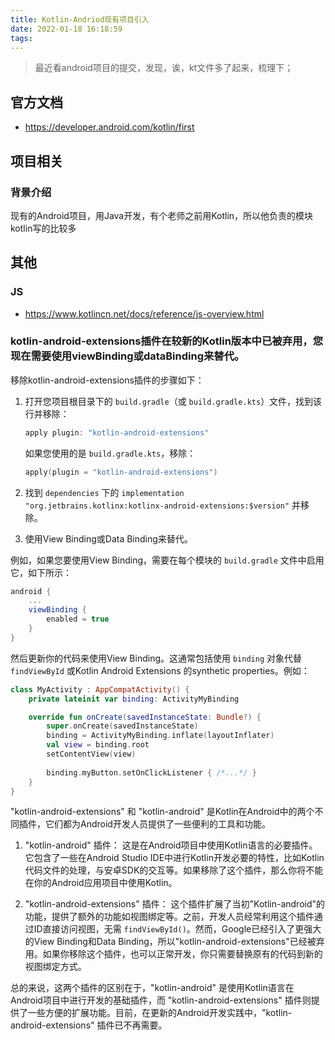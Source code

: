 ```yaml
---
title: Kotlin-Andriod现有项目引入
date: 2022-01-18 16:18:59
tags:
---
```

> 最近看android项目的提交，发现，诶，kt文件多了起来，梳理下；


## 官方文档
- https://developer.android.com/kotlin/first

## 项目相关
### 背景介绍
现有的Android项目，用Java开发，有个老师之前用Kotlin，所以他负责的模块kotlin写的比较多



## 其他
### JS
- https://www.kotlincn.net/docs/reference/js-overview.html

### kotlin-android-extensions插件在较新的Kotlin版本中已被弃用，您现在需要使用viewBinding或dataBinding来替代。

移除kotlin-android-extensions插件的步骤如下：

1. 打开您项目根目录下的 `build.gradle`（或 `build.gradle.kts`）文件，找到该行并移除：
   ```gradle
   apply plugin: "kotlin-android-extensions"
   ```
   如果您使用的是 `build.gradle.kts`，移除：
   ```kotlin
   apply(plugin = "kotlin-android-extensions")
   ```

2. 找到 `dependencies` 下的 `implementation "org.jetbrains.kotlinx:kotlinx-android-extensions:$version"` 并移除。

3. 使用View Binding或Data Binding来替代。

例如，如果您要使用View Binding，需要在每个模块的 `build.gradle` 文件中启用它，如下所示：

```gradle
android {
    ...
    viewBinding {
        enabled = true
    }
}
```
然后更新你的代码来使用View Binding。这通常包括使用 `binding` 对象代替 `findViewById` 或Kotlin Android Extensions 的synthetic properties。例如：

```kotlin
class MyActivity : AppCompatActivity() {
    private lateinit var binding: ActivityMyBinding

    override fun onCreate(savedInstanceState: Bundle?) {
        super.onCreate(savedInstanceState)
        binding = ActivityMyBinding.inflate(layoutInflater)
        val view = binding.root
        setContentView(view)
        
        binding.myButton.setOnClickListener { /*...*/ }
    }
}
```

"kotlin-android-extensions" 和 "kotlin-android" 是Kotlin在Android中的两个不同插件，它们都为Android开发人员提供了一些便利的工具和功能。

1. "kotlin-android" 插件： 这是在Android项目中使用Kotlin语言的必要插件。它包含了一些在Android Studio IDE中进行Kotlin开发必要的特性，比如Kotlin代码文件的处理，与安卓SDK的交互等。如果移除了这个插件，那么你将不能在你的Android应用项目中使用Kotlin。

2. "kotlin-android-extensions" 插件： 这个插件扩展了当初"Kotlin-android"的功能，提供了额外的功能如视图绑定等。之前，开发人员经常利用这个插件通过ID直接访问视图，无需 `findViewById()`。然而，Google已经引入了更强大的View Binding和Data Binding，所以"kotlin-android-extensions"已经被弃用。如果你移除这个插件，也可以正常开发，你只需要替换原有的代码到新的视图绑定方式。

总的来说，这两个插件的区别在于，"kotlin-android" 是使用Kotlin语言在Android项目中进行开发的基础插件，而 "kotlin-android-extensions" 插件则提供了一些方便的扩展功能。目前，在更新的Android开发实践中，"kotlin-android-extensions" 插件已不再需要。